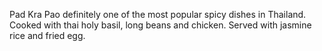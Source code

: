 Pad Kra Pao definitely one of the most popular spicy dishes in Thailand. Cooked with thai holy basil, long beans and chicken. Served with jasmine rice and fried egg.
```